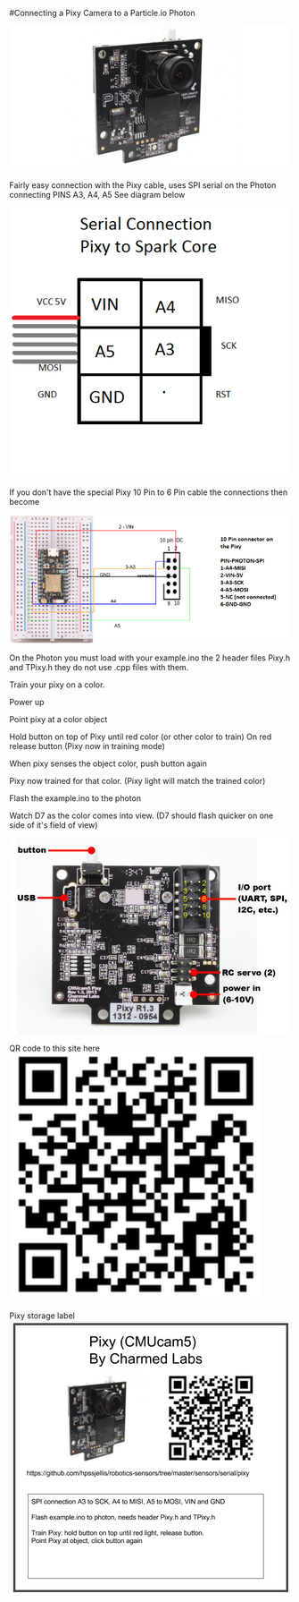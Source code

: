


#Connecting a Pixy Camera to a Particle.io Photon


![](pixy-camera-cmucam5-vision-sensor-7300-pixycam-500x260.jpg)


Fairly easy connection with the Pixy cable, uses SPI serial on the Photon connecting PINS A3, A4, A5 See diagram below


![](pixy-serial-spark-core.png)


If you don't have the special Pixy 10 Pin to 6 Pin cable the connections then become



![](pixy-10-pin.png)

On the Photon you must load with your example.ino the 2 header files Pixy.h and TPixy.h they do not use .cpp files with them.

Train your pixy on a color. 

Power up

Point pixy at a color object

Hold button on top of Pixy until red color (or other color to train)
On red release button (Pixy now in training mode)

When pixy senses the object color, push button again

Pixy now trained for that color. (Pixy light will match the trained color)

Flash the example.ino to the photon


Watch D7 as the color comes into view. (D7 should flash quicker on one side of it's field of view)





![](pixy-io-connector-pinout.jpg)



QR code to this site here
![](qr01.png)


Pixy storage label
![](pixy-label.png)





